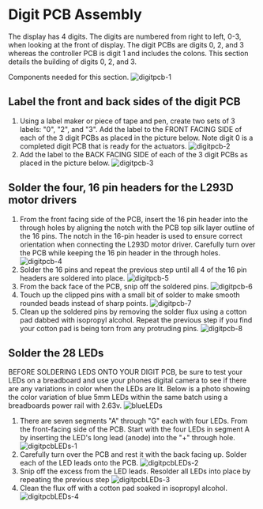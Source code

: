 # Digit PCB Assembly

The display has 4 digits. The digits are numbered from right to left, 0-3, when looking at the front of display. The digit PCBs are digits 0, 2, and 3 whereas the controller PCB is digit 1 and includes the colons. This section details the building of digits 0, 2, and 3.

Components needed for this section.
![digitpcb-1](../img/digit-pcb/1-digit-pcb.webp)

## Label the front and back sides of the digit PCB
1. Using a label maker or piece of tape and pen, create two sets of 3 labels: "0", "2", and "3". Add the label to the FRONT FACING SIDE of each of the 3 digit PCBs as placed in the picture below. Note digit 0 is a completed digit PCB that is ready for the actuators.
![digitpcb-2](../img/digit-pcb/2-digit-pcb.webp)
2. Add the label to the BACK FACING SIDE of each of the 3 digit PCBs as placed in the picture below.
![digitpcb-3](../img/digit-pcb/3-digit-pcb.webp)

## Solder the four, 16 pin headers for the L293D motor drivers

1. From the front facing side of the PCB, insert the 16 pin header into the through holes by aligning the notch with the PCB top silk layer outline of the 16 pins. The notch in the 16-pin header is used to ensure correct orientation when connecting the L293D motor driver. Carefully turn over the PCB while keeping the 16 pin header in the through holes.
![digitpcb-4](../img/digit-pcb/4-digit-pcb.webp)
1. Solder the 16 pins and repeat the previous step until all 4 of the 16 pin headers are soldered into place.
![digitpcb-5](../img/digit-pcb/5-digit-pcb.webp)
1. From the back face of the PCB, snip off the soldered pins.
![digitpcb-6](../img/digit-pcb/6-digit-pcb.webp)
1. Touch up the clipped pins with a small bit of solder to make smooth rounded beads instead of sharp points.
![digitpcb-7](../img/digit-pcb/7-digit-pcb.webp)
1. Clean up the soldered pins by removing the solder flux using a cotton pad dabbed with isopropyl alcohol. Repeat the previous step if you find your cotton pad is being torn from any protruding pins.
![digitpcb-8](../img/digit-pcb/8-digit-pcb.webp)

## Solder the 28 LEDs 

BEFORE SOLDERING LEDS ONTO YOUR DIGIT PCB, be sure to test your LEDs on a breadboard and use your phones digital camera to see if there are any variations in color when the LEDs are lit. Below is a photo showing the color variation of blue 5mm LEDs within the same batch using a breadboards power rail with 2.63v.
![blueLEDs](../img/digit-pcb/ledcolors.webp)
1. There are seven segments "A" through "G" each with four LEDs. From the front-facing side of the PCB. Start with the four LEDs in segment A by inserting the LED's long lead (anode) into the "+" through hole. 
![digitpcbLEDs-1](../img/digit-pcb/1-digit-pcb-LED.webp)
1. Carefully turn over the PCB and rest it with the back facing up. Solder each of the LED leads onto the PCB.
![digitpcbLEDs-2](../img/digit-pcb/2-digit-pcb-LED.webp)
1. Snip off the excess from the LED leads. Resolder all LEDs into place by repeating the previous step
![digitpcbLEDs-3](../img/digit-pcb/3-digit-pcb-LED.webp)
1. Clean the flux off with a cotton pad soaked in isopropyl alcohol.
![digitpcbLEDs-4](../img/digit-pcb/4-digit-pcb-LED.webp)